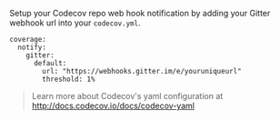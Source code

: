Setup your Codecov repo web hook notification by adding your Gitter webhook url into your `codecov.yml`.

```
coverage:
  notify:
    gitter:
      default:
        url: "https://webhooks.gitter.im/e/youruniqueurl"
        threshold: 1%
```
> Learn more about Codecov's yaml configuration at http://docs.codecov.io/docs/codecov-yaml
